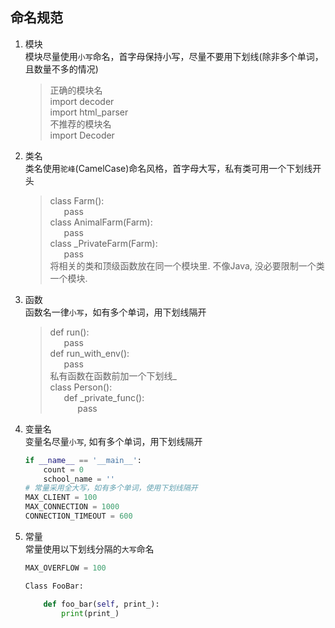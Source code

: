 ## 命名规范
1. 模块  
模块尽量使用`小写`命名，首字母保持小写，尽量不要用下划线(除非多个单词，且数量不多的情况)

    > 正确的模块名   
import decoder   
import html_parser   
不推荐的模块名   
import Decoder

2. 类名   
类名使用`驼峰`(CamelCase)命名风格，首字母大写，私有类可用一个下划线开头   
    > class Farm():   
      &ensp; &ensp; pass   
      class AnimalFarm(Farm):   
      &ensp; &ensp; pass   
      class _PrivateFarm(Farm):   
      &ensp; &ensp; pass   
      将相关的类和顶级函数放在同一个模块里. 不像Java, 没必要限制一个类一个模块.

3. 函数   
函数名一律`小写`，如有多个单词，用下划线隔开   
    > def run():   
      &ensp; &ensp; pass   
      def run_with_env():   
      &ensp; &ensp; pass   
      私有函数在函数前加一个下划线_   
      class Person():   
      &ensp; &ensp; def _private_func():   
      &ensp; &ensp; &ensp; &ensp; pass

4. 变量名   
变量名尽量`小写`, 如有多个单词，用下划线隔开
    ```python
    if __name__ == '__main__':
        count = 0
        school_name = ''
    # 常量采用全大写，如有多个单词，使用下划线隔开
    MAX_CLIENT = 100
    MAX_CONNECTION = 1000
    CONNECTION_TIMEOUT = 600
    ```
    
5. 常量   
常量使用以下划线分隔的`大写`命名   
    ```python
    MAX_OVERFLOW = 100
    
    Class FooBar:
    
        def foo_bar(self, print_):
            print(print_)
    ```